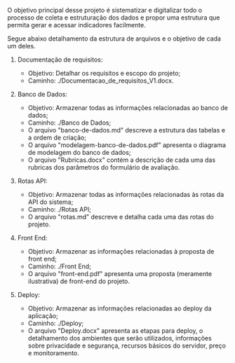 O objetivo principal desse projeto é sistematizar e digitalizar todo o processo de coleta e estruturação dos dados e propor uma estrutura que permita gerar e acessar indicadores facilmente.

Segue abaixo detalhamento da estrutura de arquivos e o objetivo de cada um deles.

1. Documentação de requisitos:
    - Objetivo: Detalhar os requisitos e escopo do projeto;
    - Caminho: ./Documentacao_de_requisitos_V1.docx.

2. Banco de Dados:
    - Objetivo: Armazenar todas as informações relacionadas ao banco de dados;
    - Caminho: ./Banco de Dados;
    - O arquivo "banco-de-dados.md" descreve a estrutura das tabelas e a ordem de criação;
    - O arquivo "modelagem-banco-de-dados.pdf" apresenta o diagrama de modelagem do banco de dados;
    - O arquivo "Rubricas.docx" contém a descrição de cada uma das rubricas dos parâmetros do formulário de avaliação.

3. Rotas API:
    - Objetivo: Armazenar todas as informações relacionadas às rotas da API do sistema;
    - Caminho: ./Rotas API;
    - O arquivo "rotas.md" descreve e detalha cada uma das rotas do projeto.

4. Front End:
    - Objetivo: Armazenar as informações relacionadas à proposta de front end;
    - Caminho: ./Front End;
    - O arquivo "front-end.pdf" apresenta uma proposta (meramente ilustrativa) de front-end do projeto.


4. Deploy:
    - Objetivo: Armazenar as informações relacionadas ao deploy da aplicação;
    - Caminho: ./Deploy;
    - O arquivo "Deploy.docx" apresenta as etapas para deploy, o detalhamento dos ambientes que serão utilizados, informações sobre privacidade e segurança, recursos básicos do servidor, preço e monitoramento.